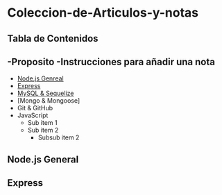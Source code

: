 # Coleccion-de-Articulos-y-notas

## Tabla de Contenidos
-Proposito
-Instrucciones para añadir una nota
- 
- [Node.js Genreal](#nodejs-general)
- [Express](#express)
- [MySQL & Sequelize](mysql-&-sequelize)
- [Mongo & Mongoose]
- Git & GitHub
- JavaScript
   - Sub item 1
   - Sub item 2
      - Subsub item 2 




## Node.js General

## Express
